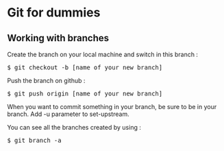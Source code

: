 # Git for dummies

## Working with branches

Create the branch on your local machine and switch in this branch :

<pre>$ git checkout -b [name_of_your_new_branch]</pre>


Push the branch on github :

<pre>$ git push origin [name_of_your_new_branch]</pre>

When you want to commit something in your branch, be sure to be in your branch. Add -u parameter to set-upstream.

You can see all the branches created by using :

<pre>$ git branch -a</pre>